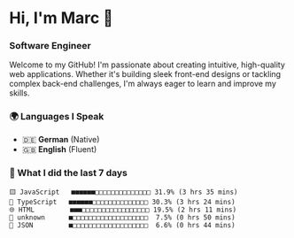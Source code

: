 # Hi, I'm Marc 👋 
### Software Engineer

Welcome to my GitHub! I'm passionate about creating intuitive, high-quality web applications. Whether it's building sleek front-end designs or tackling complex back-end challenges, I'm always eager to learn and improve my skills.  

### 🌍 Languages I Speak  
- 🇩🇪 **German** (Native)  
- 🇬🇧 **English** (Fluent)

### 🤯 What I did the last 7 days

```
🟨 JavaScript   ■■■■■■□□□□□□□□□□□□□□ 31.9% (3 hrs 35 mins)
🔷 TypeScript   ■■■■■■□□□□□□□□□□□□□□ 30.3% (3 hrs 24 mins)
🌐 HTML         ■■■□□□□□□□□□□□□□□□□□ 19.5% (2 hrs 11 mins)
📄 unknown      ■□□□□□□□□□□□□□□□□□□□  7.5% (0 hrs 50 mins)
📄 JSON         ■□□□□□□□□□□□□□□□□□□□  6.6% (0 hrs 44 mins)
```